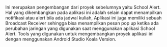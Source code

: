 Ini merupakan pengembangan dari proyek sebelumnya yaitu School Alert. Hal yang dikembangkan pada aplikasi ini adalah selain dapat menampilkan notifikasi atau alert bila ada jadwal kuliah,
Aplikasi ini juga memiliki sebuah Broadcast Receiver sehingga bisa menampilkan pesan pop up ketika ada perubahan jaringan yang digunakan saat menggunakan aplikasi School Alert.
Tools yang digunakan untuk mengembangkan proyek aplikasi ini dengan menggunakan Android Studio Koala Version.

